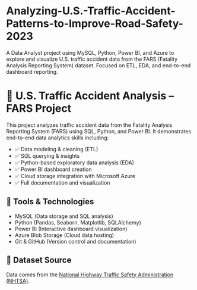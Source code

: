 # Analyzing-U.S.-Traffic-Accident-Patterns-to-Improve-Road-Safety-2023
A Data Analyst project using MySQL, Python, Power BI, and Azure to explore and visualize U.S. traffic accident data from the FARS (Fatality Analysis Reporting System) dataset. Focused on ETL, EDA, and end-to-end dashboard reporting.

# 🚗 U.S. Traffic Accident Analysis – FARS Project

This project analyzes traffic accident data from the Fatality Analysis Reporting System (FARS) using SQL, Python, and Power BI. It demonstrates end-to-end data analytics skills including:

- ✅ Data modeling & cleaning (ETL)
- ✅ SQL querying & insights
- ✅ Python-based exploratory data analysis (EDA)
- ✅ Power BI dashboard creation
- ✅ Cloud storage integration with Microsoft Azure
- ✅ Full documentation and visualization

## 🔧 Tools & Technologies

- MySQL (Data storage and SQL analysis)
- Python (Pandas, Seaborn, Matplotlib, SQLAlchemy)
- Power BI (Interactive dashboard visualization)
- Azure Blob Storage (Cloud data hosting)
- Git & GitHub (Version control and documentation)

## 📁 Dataset Source

Data comes from the [National Highway Traffic Safety Administration (NHTSA)](https://www.nhtsa.gov/research-data/fatality-analysis-reporting-system-fars).

